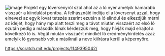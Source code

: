 ![image](https://github.com/user-attachments/assets/2e482eea-bd0d-4259-9c1a-b27183f75617)
Projekt egy lóversenyről szól ahol az a ló nyer amelyik hamarabb visszaér a kiindulási pontba.
A felhásználó indítja el a lóversenyt azzal, hogy elnevezi az egyik lovat tetszés szerint ezután a ló elindul és elkezdjük mérni az idejét, hogy hány mp alatt teszi  meg a távot miután  visszaért az első ló ezután pedig a második lónak kérdezzük meg, hogy hívják majd elrajtol a következő ló is.
Végül miután visszaért mindkét ló eredményhirdetés azaz amelyik ló gyorsabb volt a másiknál a neve kiiírásra kerül a képernyőre.



https://scratch.mit.edu/projects/1149395042/
